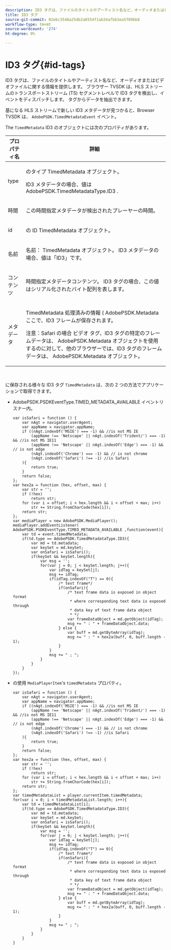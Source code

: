 ```yaml
---
description: ID3 タグは、ファイルのタイトルやアーティスト名など、オーディオまたはビデオファイルに関する情報を提供します。 ブラウザー TVSDK は、HLS ストリームのトランスポートストリーム (TS) セグメントレベルで ID3 タグを検出し、イベントをディスパッチします。 タグからデータを抽出できます。
title: ID3 タグ
source-git-commit: 02ebc3548a254b2a6554f1ab34afbb3ea5f09bb8
workflow-type: tm+mt
source-wordcount: '274'
ht-degree: 0%

---
```


# ID3 タグ{#id-tags}

ID3 タグは、ファイルのタイトルやアーティスト名など、オーディオまたはビデオファイルに関する情報を提供します。 ブラウザー TVSDK は、HLS ストリームのトランスポートストリーム (TS) セグメントレベルで ID3 タグを検出し、イベントをディスパッチします。 タグからデータを抽出できます。

基になる HLS ストリームで新しい ID3 メタデータが見つかると、Browser TVSDK は、 `AdobePSDK.TimedMetadataEvent` イベント。

The `TimedMetadata` ID3 のオブジェクトには次のプロパティがあります。

<table id="table_6C61886187FB44B4B9821E4B00200018"> 
 <thead> 
  <tr> 
   <th colname="col1" class="entry"> プロパティ名 </th> 
   <th colname="col2" class="entry"> 詳細 </th> 
  </tr> 
 </thead>
 <tbody> 
  <tr> 
   <td colname="col1"> <p> <span class="codeph"> type </span> </p> </td> 
   <td colname="col2"> <p>のタイプ <span class="codeph"> TimedMetadata </span> オブジェクト。 </p> <p>ID3 メタデータの場合、値は <span class="codeph"> AdobePSDK.TimedMetadataType.ID3 </span>. </p> </td> 
  </tr> 
  <tr> 
   <td colname="col1"> <p> <span class="codeph"> 時間 </span> </p> </td> 
   <td colname="col2"> <p> この時間指定メタデータが検出されたプレーヤーの時間。 </p> </td> 
  </tr> 
  <tr> 
   <td colname="col1"> <p> <span class="codeph"> id </span> </p> </td> 
   <td colname="col2"> <p>の ID <span class="codeph"> TimedMetadata </span> オブジェクト。 </p> </td> 
  </tr> 
  <tr> 
   <td colname="col1"> <p> <span class="codeph"> 名前 </span> </p> </td> 
   <td colname="col2"> <p>名前： <span class="codeph"> TimedMetadata </span> オブジェクト。 ID3 メタデータの場合、値は「ID3」です。 </p> </td> 
  </tr> 
  <tr> 
   <td colname="col1"> <p> <span class="codeph"> コンテンツ </span> </p> </td> 
   <td colname="col2"> <p>時間指定メタデータコンテンツ。 ID3 タグの場合、この値はシリアル化されたバイト配列を表します。 </p> </td> 
  </tr> 
  <tr> 
   <td colname="col1"> <p> <span class="codeph"> メタデータ </span> </p> </td> 
   <td colname="col2"> <p> <span class="codeph"> TimedMetadata </span> 処理済みの情報 ( <span class="codeph"> AdobePSDK.Metadata </span> ここで、ID3 フレームが保存されます。 </p> <p> <p>注意：Safari の場合 <span class="codeph"> ビデオ </span> タグ、ID3 タグの特定のフレームデータは、 <span class="codeph"> AdobePSDK.Metadata </span> オブジェクトを使用するのに対して、他のブラウザーでは、ID3 タグのフレームデータは、 <span class="codeph"> AdobePSDK.Metadata </span> オブジェクト。 </p> </p> </td> 
  </tr> 
 </tbody> 
</table>

&#x200B;

に保存される様々な ID3 タグ `TimedMetadata` は、次の 2 つの方法でアプリケーションで取得できます。

* AdobePSDK.PSDKEventType.TIMED_METADATA_AVAILABLE イベントリスナー内。

  ```
  var isSafari = function () { 
      var nAgt = navigator.userAgent; 
      var appName = navigator.appName; 
      if ((nAgt.indexOf('MSIE') === -1) && //is not MS IE 
          (appName !== 'Netscape' || nAgt.indexOf('Trident/') === -1) && //is not MS IE11 
          (appName !== 'Netscape' || nAgt.indexOf('Edge') === -1) && // is not edge 
          (nAgt.indexOf('Chrome') === -1) && // is not chrome 
          (nAgt.indexOf('Safari') !== -1) //is Safari 
      ){ 
          return true; 
      } 
      return false; 
  }; 
  var hex2a = function (hex, offset, max) { 
      var str = ''; 
      if (!hex) 
          return str; 
      for (var i = offset; i < hex.length && i < offset + max; i++) 
          str += String.fromCharCode(hex[i]); 
      return str; 
  }; 
  var mediaPlayer = new AdobePSDK.MediaPlayer(); 
  mediaPlayer.addEventListener( AdobePSDK.PSDKEventType.TIMED_METADATA_AVAILABLE ,function(event){ 
      var td = event.timedMetadata; 
      if(td.type == AdobePSDK.TimedMetadataType.ID3){ 
          var md = td.metadata; 
          var keySet = md.keySet; 
          var onSafari = isSafari(); 
          if(keySet && keySet.length){ 
              var msg = ''; 
              for(var j = 0; j < keySet.length; j++){ 
                  var idTag = keySet[j]; 
                  msg += idTag; 
                  if(idTag.indexOf("T") == 0){ 
                      /* text frame*/ 
                      if(onSafari){ 
                          /* text frame data is exposed in object format 
                           * where corresponding text data is exposed through 
                           * data key of text frame data object 
                           * */ 
                          var frameDataObject = md.getObject(idTag); 
                          msg += " : " + frameDataObject.data; 
                      } else { 
                          var buff = md.getByteArray(idTag); 
                          msg += " : " + hex2a(buff, 0, buff.length - 1); 
                      } 
                  } 
                  msg += " ; "; 
              } 
          } 
      } 
  }); 
  ```

* の使用 `MediaPlayerItem`&#39;s `timedMetadata` プロパティ。

  ```
  var isSafari = function () { 
      var nAgt = navigator.userAgent; 
      var appName = navigator.appName; 
      if ((nAgt.indexOf('MSIE') === -1) && //is not MS IE 
          (appName !== 'Netscape' || nAgt.indexOf('Trident/') === -1) && //is not MS IE11 
          (appName !== 'Netscape' || nAgt.indexOf('Edge') === -1) && // is not edge 
          (nAgt.indexOf('Chrome') === -1) && // is not chrome 
          (nAgt.indexOf('Safari') !== -1) //is Safari 
      ){ 
          return true; 
      } 
      return false; 
  }; 
  var hex2a = function (hex, offset, max) { 
      var str = ''; 
      if (!hex) 
          return str; 
      for (var i = offset; i < hex.length && i < offset + max; i++) 
          str += String.fromCharCode(hex[i]); 
      return str; 
  }; 
  var timedMetadataList = player.currentItem.timedMetadata; 
  for(var i = 0; i < timedMetadataList.length; i++){ 
      var td = timedMetadataList[i]; 
      if(td.type == AdobePSDK.TimedMetadataType.ID3){ 
          var md = td.metadata; 
          var keySet = md.keySet; 
          var onSafari = isSafari(); 
          if(keySet && keySet.length){ 
              var msg = ''; 
              for(var j = 0; j < keySet.length; j++){ 
                  var idTag = keySet[j]; 
                  msg += idTag; 
                  if(idTag.indexOf("T") == 0){ 
                      /* text frame*/ 
                      if(onSafari){ 
                          /* text frame data is exposed in object format 
                           * where corresponding text data is exposed through 
                           * data key of text frame data object 
                           * */ 
                          var frameDataObject = md.getObject(idTag); 
                          msg += " : " + frameDataObject.data; 
                      } else { 
                          var buff = md.getByteArray(idTag); 
                          msg += " : " + hex2a(buff, 0, buff.length - 1); 
                      } 
                  } 
                  msg += " ; "; 
              } 
          } 
      } 
  } 
  ```

